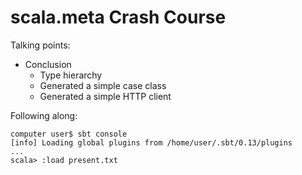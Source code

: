 scala.meta Crash Course
=======================


Talking points:
  - Conclusion
    - Type hierarchy
    - Generated a simple case class
    - Generated a simple HTTP client

Following along:

```
computer user$ sbt console
[info] Loading global plugins from /home/user/.sbt/0.13/plugins
...
scala> :load present.txt
```
